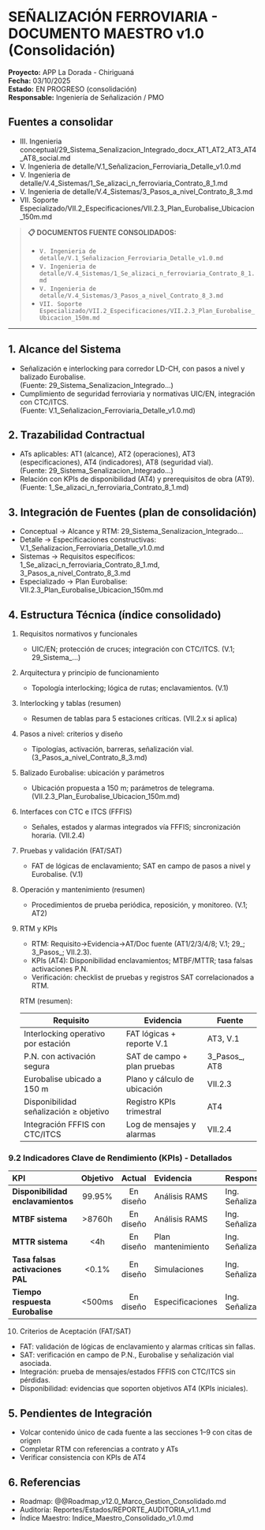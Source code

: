 # SEÑALIZACIÓN FERROVIARIA - DOCUMENTO MAESTRO v1.0 (Consolidación)

**Proyecto:** APP La Dorada - Chiriguaná  
**Fecha:** 03/10/2025  
**Estado:** EN PROGRESO (consolidación)  
**Responsable:** Ingeniería de Señalización / PMO  

## Fuentes a consolidar
- III. Ingenieria conceptual/29_Sistema_Senalizacion_Integrado_docx_AT1_AT2_AT3_AT4_AT8_social.md
- V. Ingenieria de detalle/V.1_Señalizacion_Ferroviaria_Detalle_v1.0.md
- V. Ingenieria de detalle/V.4_Sistemas/1_Se_alizaci_n_ferroviaria_Contrato_8_1.md
- V. Ingenieria de detalle/V.4_Sistemas/3_Pasos_a_nivel_Contrato_8_3.md
- VII. Soporte Especializado/VII.2_Especificaciones/VII.2.3_Plan_Eurobalise_Ubicacion_150m.md

> **📋 DOCUMENTOS FUENTE CONSOLIDADOS:**
> - `V. Ingenieria de detalle/V.1_Señalizacion_Ferroviaria_Detalle_v1.0.md`
> - `V. Ingenieria de detalle/V.4_Sistemas/1_Se_alizaci_n_ferroviaria_Contrato_8_1.md`
> - `V. Ingenieria de detalle/V.4_Sistemas/3_Pasos_a_nivel_Contrato_8_3.md`
> - `VII. Soporte Especializado/VII.2_Especificaciones/VII.2.3_Plan_Eurobalise_Ubicacion_150m.md`

---

## 1. Alcance del Sistema
- Señalización e interlocking para corredor LD-CH, con pasos a nivel y balizado Eurobalise.  
  (Fuente: 29_Sistema_Senalizacion_Integrado...)
- Cumplimiento de seguridad ferroviaria y normativas UIC/EN, integración con CTC/ITCS.  
  (Fuente: V.1_Señalizacion_Ferroviaria_Detalle_v1.0.md)

## 2. Trazabilidad Contractual
- ATs aplicables: AT1 (alcance), AT2 (operaciones), AT3 (especificaciones), AT4 (indicadores), AT8 (seguridad vial).  
  (Fuente: 29_Sistema_Senalizacion_Integrado...)
- Relación con KPIs de disponibilidad (AT4) y prerequisitos de obra (AT9).  
  (Fuente: 1_Se_alizaci_n_ferroviaria_Contrato_8_1.md)

## 3. Integración de Fuentes (plan de consolidación)
- Conceptual → Alcance y RTM: 29_Sistema_Senalizacion_Integrado...  
- Detalle → Especificaciones constructivas: V.1_Señalizacion_Ferroviaria_Detalle_v1.0.md  
- Sistemas → Requisitos específicos: 1_Se_alizaci_n_ferroviaria_Contrato_8_1.md, 3_Pasos_a_nivel_Contrato_8_3.md  
- Especializado → Plan Eurobalise: VII.2.3_Plan_Eurobalise_Ubicacion_150m.md

## 4. Estructura Técnica (índice consolidado)
1. Requisitos normativos y funcionales  
   - UIC/EN; protección de cruces; integración con CTC/ITCS. (V.1; 29_Sistema_...)
2. Arquitectura y principio de funcionamiento  
   - Topología interlocking; lógica de rutas; enclavamientos. (V.1)
3. Interlocking y tablas (resumen)  
   - Resumen de tablas para 5 estaciones críticas. (VII.2.x si aplica)
4. Pasos a nivel: criterios y diseño  
   - Tipologías, activación, barreras, señalización vial. (3_Pasos_a_nivel_Contrato_8_3.md)
5. Balizado Eurobalise: ubicación y parámetros  
   - Ubicación propuesta a 150 m; parámetros de telegrama. (VII.2.3_Plan_Eurobalise_Ubicacion_150m.md)
6. Interfaces con CTC e ITCS (FFFIS)  
   - Señales, estados y alarmas integrados vía FFFIS; sincronización horaria. (VII.2.4)
7. Pruebas y validación (FAT/SAT)  
   - FAT de lógicas de enclavamiento; SAT en campo de pasos a nivel y Eurobalise. (V.1)
8. Operación y mantenimiento (resumen)  
   - Procedimientos de prueba periódica, reposición, y monitoreo. (V.1; AT2)

9. RTM y KPIs  
   - RTM: Requisito→Evidencia→AT/Doc fuente (AT1/2/3/4/8; V.1; 29_; 3_Pasos_; VII.2.3).  
   - KPIs (AT4): Disponibilidad enclavamientos; MTBF/MTTR; tasa falsas activaciones P.N.  
   - Verificación: checklist de pruebas y registros SAT correlacionados a RTM.

   RTM (resumen):
   
   | Requisito | Evidencia | Fuente |
   |---|---|---|
   | Interlocking operativo por estación | FAT lógicas + reporte V.1 | AT3, V.1 |
   | P.N. con activación segura | SAT de campo + plan pruebas | 3_Pasos_, AT8 |
   | Eurobalise ubicado a 150 m | Plano y cálculo de ubicación | VII.2.3 |
   | Disponibilidad señalización ≥ objetivo | Registro KPIs trimestral | AT4 |
   | Integración FFFIS con CTC/ITCS | Log de mensajes y alarmas | VII.2.4 |

### 9.2 Indicadores Clave de Rendimiento (KPIs) - Detallados

| KPI | Objetivo | Actual | Evidencia | Responsable | Estado |
|:---|:---:|:---:|:---|:---|:---:|
| **Disponibilidad enclavamientos** | 99.95% | En diseño | Análisis RAMS | Ing. Señalización | ⏳ |
| **MTBF sistema** | >8760h | En diseño | Análisis RAMS | Ing. Señalización | ⏳ |
| **MTTR sistema** | <4h | En diseño | Plan mantenimiento | Ing. Señalización | ⏳ |
| **Tasa falsas activaciones PAL** | <0.1% | En diseño | Simulaciones | Ing. Señalización | ⏳ |
| **Tiempo respuesta Eurobalise** | <500ms | En diseño | Especificaciones | Ing. Señalización | ⏳ |

10. Criterios de Aceptación (FAT/SAT)
   - FAT: validación de lógicas de enclavamiento y alarmas críticas sin fallas.
   - SAT: verificación en campo de P.N., Eurobalise y señalización vial asociada.
   - Integración: prueba de mensajes/estados FFFIS con CTC/ITCS sin pérdidas.
   - Disponibilidad: evidencias que soporten objetivos AT4 (KPIs iniciales).

## 5. Pendientes de Integración
- Volcar contenido único de cada fuente a las secciones 1–9 con citas de origen  
- Completar RTM con referencias a contrato y ATs  
- Verificar consistencia con KPIs de AT4

## 6. Referencias
- Roadmap: @@Roadmap_v12.0_Marco_Gestion_Consolidado.md
- Auditoría: Reportes/Estados/REPORTE_AUDITORIA_v1.1.md
- Índice Maestro: Indice_Maestro_Consolidado_v1.0.md
